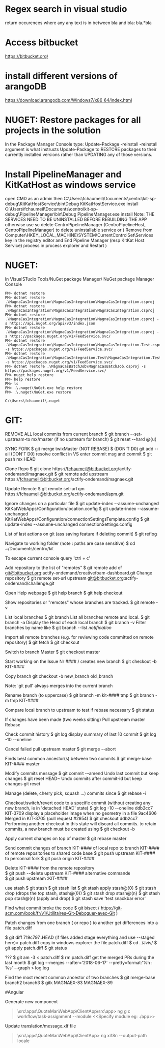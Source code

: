 # Regex search in visual studio
return occurences where any any text is in between bla and bla: bla.*bla

# Access bitbucket
https://bitbucket.org/

# install different versions of arangoDB
https://download.arangodb.com/Windows7/x86_64/index.html

# NUGET: Restore packages for all projects in the solution
In the Package Manager Console type: Update-Package -reinstall
-reinstall argument is what instructs Update-Package to RESTORE packages to their currently installed versions 
rather than UPDATING any of those versions.

# Install PipelineManager and KitKatHost as windows service
open CMD as an admin then
C:\Users\fchaumeil\Documents\centro\kit-sp-debug\KitKatHostService\bin\Debug  KitKatHostService.exe install
C:\Users\fchaumeil\Documents\centro\kit-sp-debug\PipelineManager\bin\Debug  PipelineManager.exe install
Note: 
THE SERVICES NEED TO BE UNINSTALLED BEFORE REBUILDING THE APP
otherwise use 
sc delete CentroPipelineManager (CentroPipelineHost, CentroPipelineManager)
to delete uninstallable service
or
(
Remove <service-name> from Computer\HKEY_LOCAL_MACHINE\SYSTEM\CurrentControlSet\Services key in the registry editor
and
End Pipeline Manager (resp KitKat Host Service) process in process explorer
and 
Restart
)
# NUGET:

In VisualSTudio Tools/NuGet package Manager/ NuGet package Manager Console

	PM> dotnet restore
	PM> dotnet restore .\MagnaCasIntegration\MagnaCasIntegration\MagnaCasIntegration.csproj
	PM> dotnet restore .\MagnaCasIntegration\MagnaCasIntegration\MagnaCasIntegration.csproj
	PM> dotnet restore .\MagnaCasIntegration\MagnaCasIntegration\MagnaCasIntegration.csproj -s https://api.nuget.org/api/v3/index.json
	PM> dotnet restore .\MagnaCasIntegration\MagnaCasIntegration\MagnaCasIntegration.csproj -s https://packages.nuget.org/v1/FeedService.svc/
	PM> dotnet restore .\MagnaCasIntegration\MagnaCasIntegration\MagnaCasIntegration.Test.csproj -s https://packages.nuget.org/v1/FeedService.svc/
	PM> dotnet restore .\MagnaCasIntegration\MagnaCasIntegration.Test\MagnaCasIntegration.Test.csproj -s https://packages.nuget.org/v1/FeedService.svc/
	PM> dotnet restore .\MagnaCasBatchJob\MagnaCasBatchJob.csproj -s https://packages.nuget.org/v1/FeedService.svc/
	PM> nuget help restore
	PM> help restore
	PM> ls
	PM> .\.nuget\NuGet.exe help restore
	PM> .\.nuget\NuGet.exe restore
	
	C:\Users\fchaumeil\.nuget
	
# GIT: 

REMOVE ALL local commits from current branch
$ git branch --set-upstream-to mx/master (if no upstream for branch)
$ git reset --hard @{u}

SYNC FORK
$ git merge twixMaster (NOT REBASE)
$ (DON'T D0) git add --all (DON'T D0)
resolve conflict in VS
enter commit msg and commit
$ git push mx HEAD

Clone Repo
$ git clone https://fchaumeil@bitbucket.org/actify-ondemand/magnaex.git
$ git remote add upstream https://fchaumeil@bitbucket.org/actify-ondemand/magnaex.git

Update Remote
$ git remote set-url qm https://fchaumeil@bitbucket.org/actify-ondemand/apm.git

Ignore changes on a particular file
$ git update-index --assume-unchanged KitKatWebApps/Configuration/location.config
$ git update-index --assume-unchanged KitKatWebApps/Configuration/connectionSettingsTemplate.config
$ git update-index --assume-unchanged connectionSettings.config

List of last actions on git (ass saving feature if deleting commit) 
$ git reflog

Navigate to working folder (note : paths are case sensitive)
$ cd ~/Documents/centro/kit

To escape current console query
'ctrl + c'

Add repository to the list of "remotes"
$ git remote add cf git@bitbucket.org:actify-ondemand/creativefoam-dashboard.git
Change repository
$ git remote set-url upstream git@bitbucket.org:actify-ondemand/challenge.git

Open Help webpage
$ git help branch
$ git help checkout

Show repositories or "remotes" whose branches are tracked.
$ git remote -v

List local branches
$ git branch
List all branches remote and local. 
$ git branch -a
Display the Head of each local branch
$ git branch -v
Filter branches by name like
$ git branch --list *notification*


Import all remote branches (e.g. for reviewing code committed on remote repository)
$ git fetch
$ git checkout <branchName>

Switch to branch Master
$ git checkout master

Start working on the Issue Nr #### / creates new branch
$ git checkout -b KIT-#### 

Copy branch
git checkout -b new_branch old_branch

Note:
'git pull' always merges into the current branch

Rename branch (to uppercase)
$ git branch -m kit-#### tmp
$ git branch -m tmp KIT-####

Compare local branch to upstream to test if rebase necessary
$ git status

If changes have been made (two weeks sitting)
Pull upstream master
Rebase


Check commit history
$ git log
display summary of last 10 commit 
$ git log -10 --oneline

Cancel failed pull upstream master
$ git merge --abort

Finds best common ancestor(s) between two commits
$ git merge-base KIT-#### master

Modify commits message
$ git commit -–amend
Undo last commit but keep changes
$ git reset HEAD~
Undo commits after commit-id but keep changes
git reset <commit-id>  
  
Manage (delete, cherry pick, squash ...) commits since <target commit>
$ git rebase -i <target commit>

Checkout/switch/revert code to a specific commit (without creating any new branch, ie in 'detached HEAD' state)
$ git log -10 --oneline
	ddb2cc7 KIT-3709 display a placeholder image when no geometry in a file
	9ac4606 Merged in KIT-3705 (pull request #2954)
$ git checkout ddb2cc7
Performing another checkout in this state will discard all commits.
to retain commits, a new branch  must be created using  $ git checkout -b <new-branch-name>


Apply current changes on top of master 
$ git rebase master 


Send commit changes of branch KIT-#### of local repo to branch KIT-#### of remote repositories
to shared code base
$ git push upstream KIT-####
to personnal fork
$ git push origin KIT-####

Delete KIT-#### from the remote repository   
$ git push --delete upstream KIT-####
alternative commande      
$ git push upstream :KIT-####

use stash
$ git stash
$ git stash list
$ git stash apply stash@{0}
$ git stash drop (drops the top stash, stash@{0}) 
$ git stash drop stash@{n}
$ git stash pop stash@{n} (apply and drop)
$ git stash save 'test snackbar error'


Find what commit broke the code
$ git bisect ( https://git-scm.com/book/fr/v1/Utilitaires-Git-Deboguer-avec-Git )

Patch changes from one branch ( or repo ) to another
get differences into a file patch.diff

$ git diff 719c797..HEAD (if files added stage everything and use --staged here)> patch.diff
copy in windows explorer the file patch.diff
$ cd ../Jvis/
$ git apply patch.diff
$ git status

???
$ git am -3 < patch.diff
$  rm patch.diff
get the merged PRs during the last month
$ git log --merges --after='2018-06-17' --pretty=format:'%h : %s' --graph > log.log

Find the most recent common ancestor of two branches 
$ git merge-base branch2 branch3
$ gitk MAGNAEX-83 MAGNAEX-89

#Angular

Generate new component
>\src\apps\QuoteManWebApp\ClientApp\src\app> ng g c workflow/task-assignment --module <<Specify module eg: ./app>>

Update translation/message.xlf file
>\src\apps\QuoteManWebApp\ClientApp> ng xi18n --output-path locale






